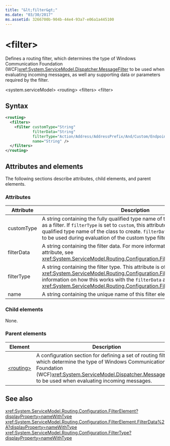 ```yaml
---
title: "&lt;filter&gt;"
ms.date: "03/30/2017"
ms.assetid: 3266700b-904b-44e4-93a7-e06a1a445100
---
```


# &lt;filter&gt;

Defines a routing filter, which determines the type of Windows Communication Foundation (WCF)<xref:System.ServiceModel.Dispatcher.MessageFilter> to be used when evaluating incoming messages, as well any supporting data or parameters required by the filter.

\<system.serviceModel>
\<routing>
\<filters>
\<filter>

## Syntax

```xml
<routing>
  <filters>
    <filter customType="String" 
            filterData="String" 
            filterType="Action/Address/AddressPrefix/And/Custom/Endpoint/MatchAll/XPath" 
            name="String" />
  </filters>
</routing>
```

## Attributes and elements

The following sections describe attributes, child elements, and parent elements.

### Attributes

| Attribute  | Description |
| ---------- | ----------- |
| customType | A string containing the fully qualified type name of the custom type to be used as a filter. If `filterType` is set to `custom`, this attribute contains the fully qualified type name of the class to create.  `filterData` may also contain values to be used during evaluation of the custom type filter. |
| filterData | A string containing the filter data. For more information on how to specify this attribute, see <xref:System.ServiceModel.Routing.Configuration.FilterElement.FilterData%2A>. |
| filterType | A string containing the filter type. This attribute is of <xref:System.ServiceModel.Routing.Configuration.FilterType> type.  For more information on how this works with the `filterData` attribute, see <xref:System.ServiceModel.Routing.Configuration.FilterElement.FilterData%2A>. |
| name       | A string containing the unique name of this filter element. |

### Child elements

None.

### Parent elements

| Element | Description |
| ------- | ----------- |
| [\<routing>](../../../../../docs/framework/configure-apps/file-schema/wcf/routing.md) | A configuration section for defining a set of routing filters, which determine the type of Windows Communication Foundation (WCF)<xref:System.ServiceModel.Dispatcher.MessageFilter> to be used when evaluating incoming messages. |

## See also

<xref:System.ServiceModel.Routing.Configuration.FilterElement?displayProperty=nameWithType>    
<xref:System.ServiceModel.Routing.Configuration.FilterElement.FilterData%2A?displayProperty=nameWithType>   
<xref:System.ServiceModel.Routing.Configuration.FilterType?displayProperty=nameWithType>   
